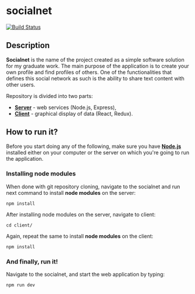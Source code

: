 # socialnet

[![Build Status](https://app.travis-ci.com/corlukantonio/socialnet.svg?branch=master)](https://app.travis-ci.com/corlukantonio/socialnet)

## Description

**Socialnet** is the name of the project created as a simple software solution for my graduate work. The main purpose of the application is to create your own profile and find profiles of others. One of the functionalities that defines this social network as such is the ability to share text content with other users.

Repository is divided into two parts:

- [**Server**](https://github.com/corlukantonio/socialnet) - web services (Node.js, Express),
- [**Client**](https://github.com/corlukantonio/socialnet/tree/master/client) - graphical display of data (React, Redux).

## How to run it?

Before you start doing any of the following, make sure you have [**Node.js**](https://nodejs.org) installed either on your computer or the server on which you're going to run the application.

### Installing node modules

When done with git repository cloning, navigate to the socialnet and run next command to install **node modules** on the server:

```properties
npm install
```

After installing node modules on the server, navigate to client:

```properties
cd client/
```

Again, repeat the same to install **node modules** on the client:

```properties
npm install
```

### And finally, run it!

Navigate to the socialnet, and start the web application by typing:

```properties
npm run dev
```
